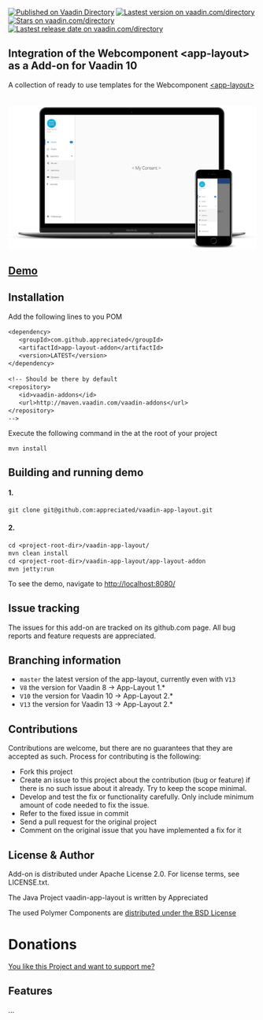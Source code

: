 [![Published on Vaadin  Directory](https://img.shields.io/badge/Vaadin%20Directory-published-00b4f0.svg)](https://vaadin.com/directory/component/app-layout-add-on)
[![Lastest version on vaadin.com/directory](https://img.shields.io/vaadin-directory/version/app-layout-add-on.svg)](https://vaadin.com/directory/component/app-layout-add-on)
[![Stars on vaadin.com/directory](https://img.shields.io/vaadin-directory/rating/app-layout-add-on.svg)](https://vaadin.com/directory/component/app-layout-add-on)
[![Lastest release date on vaadin.com/directory](https://img.shields.io/vaadin-directory/release-date/app-layout-add-on.svg)](https://vaadin.com/directory/component/app-layout-add-on)


## Integration of the Webcomponent \<app-layout\> as a Add-on for Vaadin 10
A collection of ready to use templates for the Webcomponent [\<app-layout\>](https://www.webcomponents.org/element/PolymerElements/app-layout)
<br>
<br>
<br>
![Markup](https://github.com/appreciated/blob/blob/master/app-layout/mockup.png?raw=true "App-Layout Markup")

## [Demo](https://appreciated-collection.herokuapp.com/app-layout/)

## Installation

Add the following lines to you POM
```
<dependency>
   <groupId>com.github.appreciated</groupId>
   <artifactId>app-layout-addon</artifactId>
   <version>LATEST</version>
</dependency>

<!-- Should be there by default
<repository>
   <id>vaadin-addons</id>
   <url>http://maven.vaadin.com/vaadin-addons</url>
</repository> 
--> 
```

Execute the following command in the at the root of your project

```
mvn install
```

## Building and running demo

#### 1. 

```
git clone git@github.com:appreciated/vaadin-app-layout.git
```
#### 2. 

```
cd <project-root-dir>/vaadin-app-layout/
mvn clean install
cd <project-root-dir>/vaadin-app-layout/app-layout-addon
mvn jetty:run
```

To see the demo, navigate to [http://localhost:8080/](http://localhost:8080/)

## Issue tracking

The issues for this add-on are tracked on its github.com page. All bug reports and feature requests are appreciated. 


## Branching information

* `master` the latest version of the app-layout, currently even with `V13`
* `V8` the version for Vaadin 8 -> App-Layout 1.*
* `V10` the version for Vaadin 10 -> App-Layout 2.*
* `V13` the version for Vaadin 13 -> App-Layout 2.*


## Contributions

Contributions are welcome, but there are no guarantees that they are accepted as such. Process for contributing is the following:
- Fork this project
- Create an issue to this project about the contribution (bug or feature) if there is no such issue about it already. Try to keep the scope minimal.
- Develop and test the fix or functionality carefully. Only include minimum amount of code needed to fix the issue.
- Refer to the fixed issue in commit
- Send a pull request for the original project
- Comment on the original issue that you have implemented a fix for it

## License & Author

Add-on is distributed under Apache License 2.0. For license terms, see LICENSE.txt.

The Java Project vaadin-app-layout is written by Appreciated 

The used Polymer Components are [distributed under the BSD License](https://github.com/Polymer/polymer/blob/master/LICENSE.txt)


# Donations

[You like this Project and want to support me?](https://www.paypal.com/cgi-bin/webscr?cmd=_s-xclick&hosted_button_id=RH84HC939XQHS)

## Features

...
